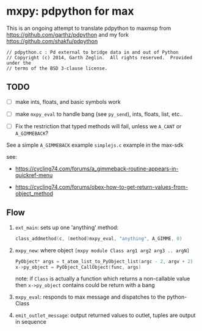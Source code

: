 # mxpy: pdpython for max

This is an ongoing attempt to translate pdpython to maxmsp
from <https://github.com/garthz/pdpython> and
my fork <https://github.com/shakfu/pdpython>

```text
// pdpython.c : Pd external to bridge data in and out of Python
// Copyright (c) 2014, Garth Zeglin.  All rights reserved.  Provided under the
// terms of the BSD 3-clause license.
```

## TODO

- [ ] make ints, floats, and basic symbols work

- [ ] make `mxpy_eval` to handle bang (see `py_send`), ints, floats, list, etc..

- [ ] Fix the restriction that typed methods will fail, unless we `A_CANT` or `A_GIMMEBACK`?

See a simple `A_GIMMEBACK` example `simplejs.c` example in the max-sdk

see:

- <https://cycling74.com/forums/a_gimmeback-routine-appears-in-quickref-menu>

- <https://cycling74.com/forums/obex-how-to-get-return-values-from-object_method>

## Flow

1. `ext_main`: sets up one 'anything' method:

    ```c
    class_addmethod(c, (method)mxpy_eval, "anything", A_GIMME, 0)
    ```

2. `mxpy_new`: where object `[mxpy module Class arg1 arg2 arg3 .. argN]`

    ```c
    PyObject* args = t_atom_list_to_PyObject_list(argc - 2, argv + 2)
    x->py_object = PyObject_CallObject(func, args)
    ```

   note: if `Class` is actually a function which returns a non-callable value then `x->py_object` contains could be return with a bang

3. `mxpy_eval`: responds to max message and dispatches to the python-Class

4. `emit_outlet_message`: output returned values to outlet, tuples are output in sequence
